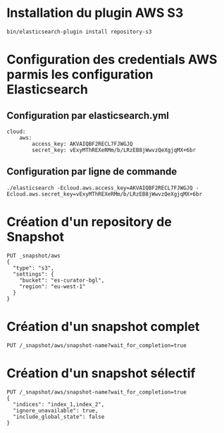 # Installation du plugin AWS S3

```
bin/elasticsearch-plugin install repository-s3
```

# Configuration des credentials AWS parmis les configuration Elasticsearch

## Configuration par elasticsearch.yml
```
cloud:
    aws:
        access_key: AKVAIQBF2RECL7FJWGJQ
        secret_key: vExyMThREXeRMm/b/LRzEB8jWwvzQeXgjqMX+6br
```

## Configuration par ligne de commande
```
./elasticsearch -Ecloud.aws.access_key=AKVAIQBF2RECL7FJWGJQ -Ecloud.aws.secret_key=vExyMThREXeRMm/b/LRzEB8jWwvzQeXgjqMX+6br
```

# Création d'un repository de Snapshot

```
PUT _snapshot/aws
{
  "type": "s3",
  "settings": {
    "bucket": "es-curator-bgl",
    "region": "eu-west-1"
  }
}
```

# Création d'un snapshot complet

```
PUT /_snapshot/aws/snapshot-name?wait_for_completion=true
```

# Création d'un snapshot sélectif

```
PUT /_snapshot/aws/snapshot-name?wait_for_completion=true
{
  "indices": "index_1,index_2",
  "ignore_unavailable": true,
  "include_global_state": false
}
```
